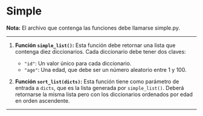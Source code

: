 # Simple

**Nota:** El archivo que contenga las funciones debe llamarse simple.py.

---

1. **Función `simple_list()`:** Esta función debe retornar una lista que contenga diez diccionarios. Cada diccionario debe tener dos claves:
   - `"id"`: Un valor único para cada diccionario.
   - `"age"`: Una edad, que debe ser un número aleatorio entre 1 y 100.

2. **Función `sort_list(dicts)`:** Esta función tiene como parámetro de entrada a `dicts`, que es la lista generada por `simple_list()`. Deberá retornarse la misma lista pero con los diccionarios ordenados por edad en orden ascendente.

---